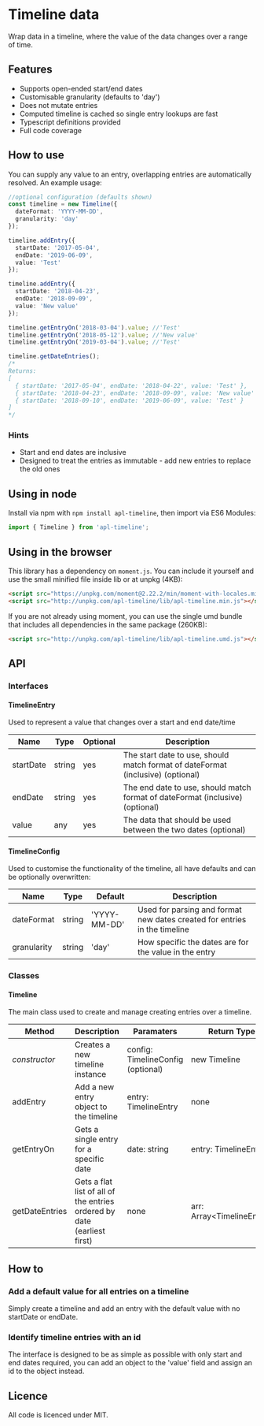 # Timeline data
Wrap data in a timeline, where the value of the data changes over a range of time.

## Features
- Supports open-ended start/end dates
- Customisable granularity (defaults to 'day')
- Does not mutate entries
- Computed timeline is cached so single entry lookups are fast
- Typescript definitions provided
- Full code coverage

## How to use
You can supply any value to an entry, overlapping entries are automatically resolved. An example usage:
```typescript
//optional configuration (defaults shown)
const timeline = new Timeline({
  dateFormat: 'YYYY-MM-DD',
  granularity: 'day'
}); 

timeline.addEntry({
  startDate: '2017-05-04', 
  endDate: '2019-06-09', 
  value: 'Test'
});

timeline.addEntry({
  startDate: '2018-04-23', 
  endDate: '2018-09-09', 
  value: 'New value'
});

timeline.getEntryOn('2018-03-04').value; //'Test'
timeline.getEntryOn('2018-05-12').value; //'New value'
timeline.getEntryOn('2019-03-04').value; //'Test'

timeline.getDateEntries(); 
/*
Returns:
[
  { startDate: '2017-05-04', endDate: '2018-04-22', value: 'Test' }, 
  { startDate: '2018-04-23', endDate: '2018-09-09', value: 'New value' }, 
  { startDate: '2018-09-10', endDate: '2019-06-09', value: 'Test' }
]
*/
```

### Hints
- Start and end dates are inclusive
- Designed to treat the entries as immutable - add new entries to replace the old ones

## Using in node
Install via npm with `npm install apl-timeline`, then import via ES6 Modules:
```typescript
import { Timeline } from 'apl-timeline';
```

## Using in the browser
This library has a dependency on `moment.js`. You can include it yourself and use the small minified file inside lib or at unpkg (4KB):
```html
<script src="https://unpkg.com/moment@2.22.2/min/moment-with-locales.min.js"></script>
<script src="http://unpkg.com/apl-timeline/lib/apl-timeline.min.js"></script>
```

If you are not already using moment, you can use the single umd bundle that includes all dependencies in the same package (260KB):
```html
<script src="http://unpkg.com/apl-timeline/lib/apl-timeline.umd.js"></script>
```

## API

### Interfaces

#### TimelineEntry
Used to represent a value that changes over a start and end date/time

| Name | Type | Optional | Description |
|---|---|---|---|
| startDate | string | yes | The start date to use, should match format of dateFormat (inclusive) (optional)  |
| endDate | string | yes | The end date to use, should match format of dateFormat (inclusive) (optional) |
| value | any | yes | The data that should be used between the two dates (optional) |

#### TimelineConfig
Used to customise the functionality of the timeline, all have defaults and can be optionally overwritten:

| Name | Type | Default | Description |
|---|---|---|---|
| dateFormat | string | 'YYYY-MM-DD' | Used for parsing and format new dates created for entries in the timeline |
| granularity | string | 'day' | How specific the dates are for the value in the entry |

### Classes

#### Timeline
The main class used to create and manage creating entries over a timeline.

| Method | Description | Paramaters | Return Type |
|---|---|---|---|
| *constructor* | Creates a new timeline instance | config: TimelineConfig (optional) | new Timeline |
| addEntry | Add a new entry object to the timeline | entry: TimelineEntry | none |
| getEntryOn | Gets a single entry for a specific date | date: string | entry:  TimelineEntry |
| getDateEntries | Gets a flat list of all of the entries ordered by date (earliest first) | none | arr: Array\<TimelineEntry\> |

## How to

### Add a default value for all entries on a timeline
Simply create a timeline and add an entry with the default value with no startDate or endDate.

### Identify timeline entries with an id
The interface is designed to be as simple as possible with only start and end dates required, you can add an object to the 'value' field and assign an id to the object instead.

## Licence
All code is licenced under MIT.
